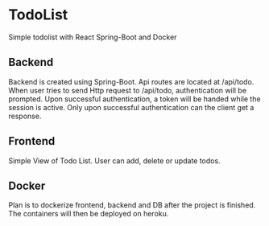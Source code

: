 # TodoList
Simple todolist with React Spring-Boot and Docker

## Backend
Backend is created using Spring-Boot. Api routes are located at /api/todo. When user tries to send Http request to /api/todo, authentication will be prompted. Upon successful authentication, a token will be handed while the session is active. Only upon successful authentication can the client get a response.

## Frontend
Simple View of Todo List. User can add, delete or update todos.

## Docker
Plan is to dockerize frontend, backend and DB after the project is finished. The containers will then be deployed on heroku.
